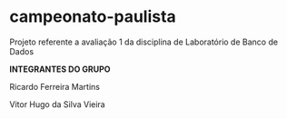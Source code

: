 # campeonato-paulista
Projeto referente a avaliação 1 da disciplina de Laboratório de Banco de Dados

<strong>INTEGRANTES DO GRUPO</strong>

Ricardo Ferreira Martins


Vitor Hugo da Silva Vieira
